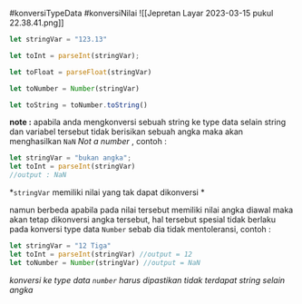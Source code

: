 
#konversiTypeData #konversiNilai
![[Jepretan Layar 2023-03-15 pukul 22.38.41.png]]

```js
let stringVar = "123.13"

let toInt = parseInt(stringVar);

let toFloat = parseFloat(stringVar)

let toNumber = Number(stringVar)

let toString = toNumber.toString()
```

**note :**
apabila anda mengkonversi sebuah string ke type data selain string dan variabel tersebut tidak berisikan sebuah angka maka akan menghasilkan `NaN` *Not a number* , contoh :

```js
let stringVar = "bukan angka";
let toInt = parseInt(stringVar) 
//output : NaN
```
*`stringVar` memiliki nilai yang tak dapat dikonversi * 

namun berbeda apabila pada nilai tersebut memiliki nilai angka diawal maka akan tetap dikonversi angka tersebut, hal tersebut spesial tidak berlaku pada konversi type data `Number` sebab dia tidak mentoleransi, contoh : 
```js
let stringVar = "12 Tiga"
let toInt = parseInt(stringVar) //output = 12
let toNumber = Number(stringVar) //output = NaN
```
*konversi ke type data `number` harus dipastikan tidak terdapat string selain angka*

